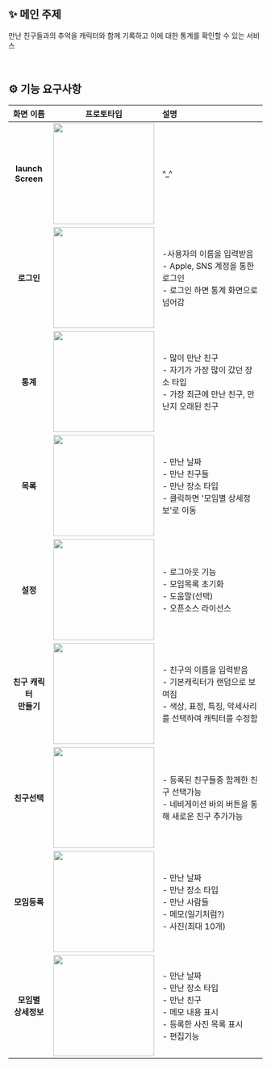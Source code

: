 ## ✨ 메인 주제

만난 친구들과의 추억을 캐릭터와 함께 기록하고 이에 대한 통계를 확인할 수 있는 서비스

<br/>

## ⚙️ 기능 요구사항


|화면 이름|프로토타입|설명|
|:-:|:-:|:-|
|**launch** <br> **Screen**|<img src="https://i.imgur.com/5dHmWSw.png" width=200>|\^_^ |
|**로그인**|<img src="https://i.imgur.com/MxAFwCH.png" width=200>|-사용자의 이름을 입력받음<br/>- Apple, SNS 계정을 통한 로그인<br> - 로그인 하면 통계 화면으로 넘어감|
|**통계**|<img width=200 src="https://i.imgur.com/nmT6bU7.png">|- 많이 만난 친구 <br> - 자기가 가장 많이 갔던 장소 타입 <br> - 가장 최근에 만난 친구, 만난지 오래된 친구|
|**목록**|<img width=200 src="https://i.imgur.com/DL7fozl.png">|- 만난 날짜 <br> - 만난 친구들 <br> - 만난 장소 타입 <br> - 클릭하면 '모임별 상세정보'로 이동 |
|**설정**|<img width=200 src="https://i.imgur.com/bPK2EPH.png">|- 로그아웃 기능 <br> - 모임목록 초기화 <br> - 도움말(선택) <br> - 오픈소스 라이선스|
| **친구 캐릭터** <br/> **만들기** |<img width=200 src="https://i.imgur.com/WFw7eaM.png">| - 친구의 이름을 입력받음 <br> - 기본캐릭터가 랜덤으로 보여짐 <br> - 색상, 표정, 특징, 악세사리를 선택하여 캐틱터를 수정함|
| **친구선택** |<img width=200 src="https://i.imgur.com/ndA7Fte.png">|- 등록된 친구들중 함께한 친구 선택가능 <br> - 네비게이션 바의 버튼을 통해 새로운 친구 추가가능|
|**모임등록** <br>|<img width=200 src="https://i.imgur.com/AhyEDbN.png">| - 만난 날짜 <br> - 만난 장소 타입 <br> - 만난 사람들 <br> - 메모(일기처럼?) <br> - 사진(최대 10개) |
|**모임별** <br> **상세정보**|<img width=200 src="https://i.imgur.com/2Haibz9.png">|- 만난 날짜<br> - 만난 장소 타입 <br> - 만난 친구 <br> - 메모 내용 표시 <br> - 등록한 사진 목록 표시 <br> - 편집기능|


<!-- **친구별 정보**

<img width=200 src="https://i.imgur.com/Rwv0aX2.png">

- 각 친구별 정보 표기 <br> - 해당 친구와 자주 가는 곳 시각화<br> - 해당 친구와 함께한 모임목록 나열(모임 클릭시 '모임별 상세정보'로 이동)


**지도**

<img width=200 src="https://i.imgur.com/pQY7LEt.png">

- 지도에 핀 설정하고
- 지도 API 이용해서 최대한 정확한 위치
- 지도에서도 등록된 내용들 볼 수 있게 
- 하나의 지역에 여러 모임이 있을경우 (+4) 같은 형식으로 보이도록 -->